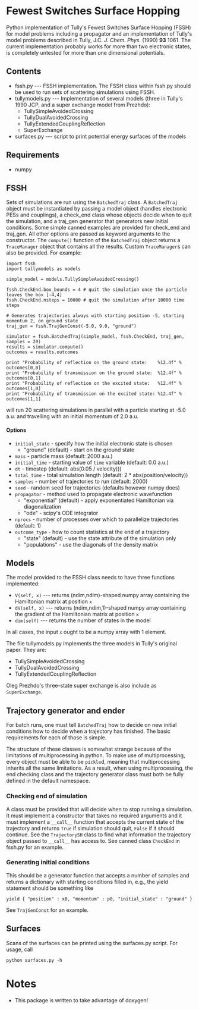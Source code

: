 # Fewest Switches Surface Hopping
Python implementation of Tully's Fewest Switches Surface Hopping (FSSH) for model problems including
a propagator and an implementation of Tully's model problems described in Tully, J.C. _J. Chem. Phys._ (1990) **93** 1061.
The current implementation probably works for more than two electronic states, is completely untested for more than
one dimensional potentials.

## Contents
* fssh.py --- FSSH implementation. The FSSH class within fssh.py should be used to run sets of scattering simulations using FSSH.
* tullymodels.py --- Implementation of several models (three in Tully's 1990 JCP, and a super exchange model from Prezhdo):
  - TullySimpleAvoidedCrossing
  - TullyDualAvoidedCrossing
  - TullyExtendedCouplingReflection
  - SuperExchange
* surfaces.py --- script to print potential energy surfaces of the models

## Requirements
* numpy

## FSSH
Sets of simulations are run using the `BatchedTraj` class. A `BatchedTraj` object must be instantiated by passing a model object
(handles electronic PESs and couplings), a check_end class whose objects decide when to quit the simulation, and a traj_gen
generator that generators new initial conditions. Some simple canned examples are provided for check_end and traj_gen. All
other options are passed as keyword arguments to the constructor. The `compute()` function of the 
`BatchedTraj` object returns a `TraceManager` object that contains all the results. Custom `TraceManager`s can also be
provided. For example:

    import fssh
    import tullymodels as models

    simple_model = models.TullySimpleAvoidedCrossing()

    fssh.CheckEnd.box_bounds = 4 # quit the simulation once the particle leaves the box [-4,4]
    fssh.CheckEnd.nsteps = 10000 # quit the simulation after 10000 time steps

    # Generates trajectories always with starting position -5, starting momentum 2, on ground state
    traj_gen = fssh.TrajGenConst(-5.0, 9.0, "ground")

    simulator = fssh.BatchedTraj(simple_model, fssh.CheckEnd, traj_gen, samples = 20)
    results = simulator.compute()
    outcomes = results.outcomes

    print "Probability of reflection on the ground state:    %12.4f" % outcomes[0,0]
    print "Probability of transmission on the ground state:  %12.4f" % outcomes[0,1]
    print "Probability of reflection on the excited state:   %12.4f" % outcomes[1,0]
    print "Probability of transmission on the excited state: %12.4f" % outcomes[1,1]

will run 20 scattering simulations in parallel with a particle starting at -5.0 a.u. and travelling with an initial momentum of 2.0 a.u.

#### Options
* `initial_state` - specify how the initial electronic state is chosen
    * "ground" (default) - start on the ground state
* `mass` - particle mass (default: 2000 a.u.)
* `initial_time` - starting value of `time` variable (default: 0.0 a.u.)
* `dt` - timestep (default: abs(0.05 / velocity)))
* `total_time` - total simulation length (default: 2 * abs(position/velocity))
* `samples` - number of trajectories to run (default: 2000)
* `seed` - random seed for trajectories (defaults however numpy does)
* `propagator` - method used to propagate electronic wavefunction
    * "exponential" (default) - apply exponentiated Hamiltonian via diagonalization
    * "ode" - scipy's ODE integrator
* `nprocs` - number of processes over which to parallelize trajectories (default: 1)
* `outcome_type` - how to count statistics at the end of a trajectory
    * "state" (default) - use the state attribute of the simulation only
    * "populations" - use the diagonals of the density matrix

## Models
The model provided to the FSSH class needs to have three functions implemented:

* `V(self, x)` --- returns (ndim,ndim)-shaped numpy array containing the Hamiltonian matrix at position `x`
* `dV(self, x)` --- returns (ndim,ndim,1)-shaped numpy array containing the gradient of the Hamiltonian matrix at position `x`
* `dim(self)` --- returns the number of states in the model

In all cases, the input `x` ought to be a numpy array with 1 element.

The file tullymodels.py implements the three models in Tully's original paper. They are:

* TullySimpleAvoidedCrossing
* TullyDualAvoidedCrossing
* TullyExtendedCouplingReflection

Oleg Prezhdo's three-state super exchange is also include as `SuperExchange`.

## Trajectory generator and ender
For batch runs, one must tell `BatchedTraj` how to decide on new initial conditions
how to decide when a trajectory has finished. The basic requirements for each of those
is simple.

The structure of these classes is somewhat strange because of the limitations of
multiprocessing in python. To make use of multiprocessing, every object
must be able to be `pickle`d, meaning that multiprocessing inherits all the
same limitations. As a result, when using multiprocessing, the end checking
class and the trajectory generator class must both be fully defined in the default
namespace.

### Checking end of simulation
A class must be provided that will decide when to stop running a simulation. It must
implement a constructor that takes no required arguments and it must implement a
`__call__` function that accepts the current state of the trajectory and returns `True`
if simulation should quit, `False` if it should continue. See the `TrajectorySH` class
to find what information the trajectory object passed to `__call__` has access to.
See canned class `CheckEnd` in fssh.py for an example.

### Generating initial conditions
This should be a generator function that accepts a number of samples
and returns a dictionary with starting conditions filled in, e.g.,
the yield statement should be something like

    yield { "position" : x0, "momentum" : p0, "initial_state" : "ground" }

See `TrajGenConst` for an example.

## Surfaces
Scans of the surfaces can be printed using the surfaces.py script. For usage, call

    python surfaces.py -h

# Notes
* This package is written to take advantage of doxygen!
